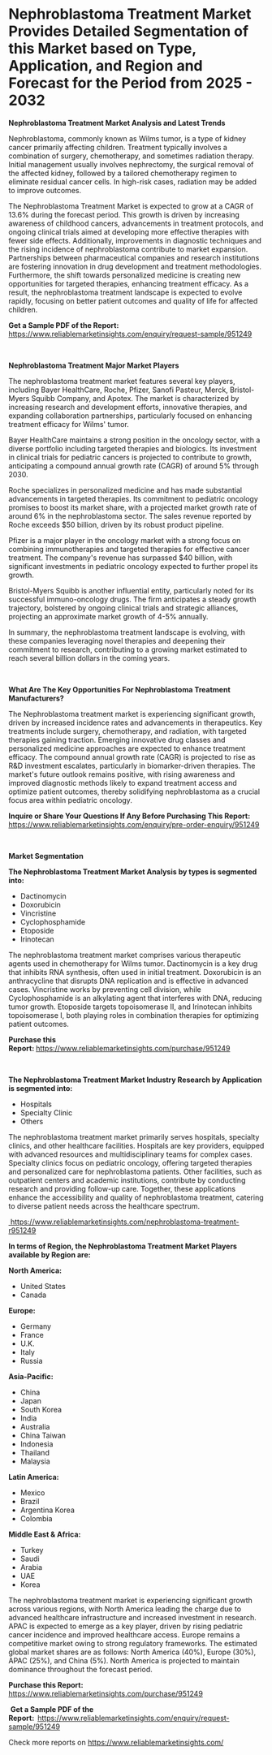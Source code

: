 <p><h1>Nephroblastoma Treatment Market Provides Detailed Segmentation of this Market based on Type, Application, and Region and Forecast for the Period from 2025 - 2032</h1></p><p><strong>Nephroblastoma Treatment Market Analysis and Latest Trends</strong></p>
<p><p>Nephroblastoma, commonly known as Wilms tumor, is a type of kidney cancer primarily affecting children. Treatment typically involves a combination of surgery, chemotherapy, and sometimes radiation therapy. Initial management usually involves nephrectomy, the surgical removal of the affected kidney, followed by a tailored chemotherapy regimen to eliminate residual cancer cells. In high-risk cases, radiation may be added to improve outcomes.</p><p>The Nephroblastoma Treatment Market is expected to grow at a CAGR of 13.6% during the forecast period. This growth is driven by increasing awareness of childhood cancers, advancements in treatment protocols, and ongoing clinical trials aimed at developing more effective therapies with fewer side effects. Additionally, improvements in diagnostic techniques and the rising incidence of nephroblastoma contribute to market expansion. Partnerships between pharmaceutical companies and research institutions are fostering innovation in drug development and treatment methodologies. Furthermore, the shift towards personalized medicine is creating new opportunities for targeted therapies, enhancing treatment efficacy. As a result, the nephroblastoma treatment landscape is expected to evolve rapidly, focusing on better patient outcomes and quality of life for affected children.</p></p>
<p><strong>Get a Sample PDF of the Report:&nbsp;</strong> <a href="https://www.reliablemarketinsights.com/enquiry/request-sample/951249?utm_campaign=1558&utm_medium=2&utm_source=Github&utm_content=ia&utm_term=06032025&utm_id=nephroblastoma-treatment">https://www.reliablemarketinsights.com/enquiry/request-sample/951249</a></p>
<p>&nbsp;</p>
<p><strong>Nephroblastoma Treatment Major Market Players</strong></p>
<p><p>The nephroblastoma treatment market features several key players, including Bayer HealthCare, Roche, Pfizer, Sanofi Pasteur, Merck, Bristol-Myers Squibb Company, and Apotex. The market is characterized by increasing research and development efforts, innovative therapies, and expanding collaboration partnerships, particularly focused on enhancing treatment efficacy for Wilms' tumor.</p><p>Bayer HealthCare maintains a strong position in the oncology sector, with a diverse portfolio including targeted therapies and biologics. Its investment in clinical trials for pediatric cancers is projected to contribute to growth, anticipating a compound annual growth rate (CAGR) of around 5% through 2030.</p><p>Roche specializes in personalized medicine and has made substantial advancements in targeted therapies. Its commitment to pediatric oncology promises to boost its market share, with a projected market growth rate of around 6% in the nephroblastoma sector. The sales revenue reported by Roche exceeds $50 billion, driven by its robust product pipeline.</p><p>Pfizer is a major player in the oncology market with a strong focus on combining immunotherapies and targeted therapies for effective cancer treatment. The company's revenue has surpassed $40 billion, with significant investments in pediatric oncology expected to further propel its growth.</p><p>Bristol-Myers Squibb is another influential entity, particularly noted for its successful immuno-oncology drugs. The firm anticipates a steady growth trajectory, bolstered by ongoing clinical trials and strategic alliances, projecting an approximate market growth of 4-5% annually.</p><p>In summary, the nephroblastoma treatment landscape is evolving, with these companies leveraging novel therapies and deepening their commitment to research, contributing to a growing market estimated to reach several billion dollars in the coming years.</p></p>
<p>&nbsp;</p>
<p><strong>What Are The Key Opportunities For Nephroblastoma Treatment Manufacturers?</strong></p>
<p><p>The Nephroblastoma treatment market is experiencing significant growth, driven by increased incidence rates and advancements in therapeutics. Key treatments include surgery, chemotherapy, and radiation, with targeted therapies gaining traction. Emerging innovative drug classes and personalized medicine approaches are expected to enhance treatment efficacy. The compound annual growth rate (CAGR) is projected to rise as R&D investment escalates, particularly in biomarker-driven therapies. The market's future outlook remains positive, with rising awareness and improved diagnostic methods likely to expand treatment access and optimize patient outcomes, thereby solidifying nephroblastoma as a crucial focus area within pediatric oncology.</p></p>
<p><strong>Inquire or Share Your Questions If Any Before Purchasing This Report:</strong> <a href="https://www.reliablemarketinsights.com/enquiry/pre-order-enquiry/951249?utm_campaign=1558&utm_medium=2&utm_source=Github&utm_content=ia&utm_term=06032025&utm_id=nephroblastoma-treatment">https://www.reliablemarketinsights.com/enquiry/pre-order-enquiry/951249</a></p>
<p>&nbsp;</p>
<p><strong>Market Segmentation</strong></p>
<p><strong>The Nephroblastoma Treatment Market Analysis by types is segmented into:</strong></p>
<p><ul><li>Dactinomycin</li><li>Doxorubicin</li><li>Vincristine</li><li>Cyclophosphamide</li><li>Etoposide</li><li>Irinotecan</li></ul></p>
<p><p>The nephroblastoma treatment market comprises various therapeutic agents used in chemotherapy for Wilms tumor. Dactinomycin is a key drug that inhibits RNA synthesis, often used in initial treatment. Doxorubicin is an anthracycline that disrupts DNA replication and is effective in advanced cases. Vincristine works by preventing cell division, while Cyclophosphamide is an alkylating agent that interferes with DNA, reducing tumor growth. Etoposide targets topoisomerase II, and Irinotecan inhibits topoisomerase I, both playing roles in combination therapies for optimizing patient outcomes.</p></p>
<p><strong>Purchase this Report:&nbsp;</strong><a href="https://www.reliablemarketinsights.com/purchase/951249?utm_campaign=1558&utm_medium=2&utm_source=Github&utm_content=ia&utm_term=06032025&utm_id=nephroblastoma-treatment">https://www.reliablemarketinsights.com/purchase/951249</a></p>
<p>&nbsp;</p>
<p><strong>The Nephroblastoma Treatment Market Industry Research by Application is segmented into:</strong></p>
<p><ul><li>Hospitals</li><li>Specialty Clinic</li><li>Others</li></ul></p>
<p><p>The nephroblastoma treatment market primarily serves hospitals, specialty clinics, and other healthcare facilities. Hospitals are key providers, equipped with advanced resources and multidisciplinary teams for complex cases. Specialty clinics focus on pediatric oncology, offering targeted therapies and personalized care for nephroblastoma patients. Other facilities, such as outpatient centers and academic institutions, contribute by conducting research and providing follow-up care. Together, these applications enhance the accessibility and quality of nephroblastoma treatment, catering to diverse patient needs across the healthcare spectrum.</p></p>
<p><a href="https://www.reliablemarketinsights.com/nephroblastoma-treatment-r951249?utm_campaign=1558&utm_medium=2&utm_source=Github&utm_content=ia&utm_term=06032025&utm_id=nephroblastoma-treatment">&nbsp;https://www.reliablemarketinsights.com/nephroblastoma-treatment-r951249</a></p>
<p><strong>In terms of Region, the Nephroblastoma Treatment Market Players available by Region are:</strong></p>
<p>
    <p> <strong> North America: </strong>
        <ul>
            <li>United States</li>
            <li>Canada</li>
        </ul>
        </p> 
    <p> <strong> Europe: </strong>
        <ul>
            <li>Germany</li>
            <li>France</li>
            <li>U.K.</li>
            <li>Italy</li>
            <li>Russia</li>
        </ul>
        </p> 
    <p> <strong> Asia-Pacific: </strong>
        <ul>
            <li>China</li>
            <li>Japan</li>
            <li>South Korea</li>
            <li>India</li>
            <li>Australia</li>
            <li>China Taiwan</li>
            <li>Indonesia</li>
            <li>Thailand</li>
            <li>Malaysia</li>
        </ul>
        </p> 
    <p> <strong> Latin America: </strong>
        <ul>
            <li>Mexico</li>
            <li>Brazil</li>
            <li>Argentina Korea</li>
            <li>Colombia</li>
        </ul>
        </p> 
    <p> <strong> Middle East & Africa: </strong>
        <ul>
            <li>Turkey</li>
            <li>Saudi</li>
            <li>Arabia</li>
            <li>UAE</li>
            <li>Korea</li>
        </ul>
    </p>
    </p>
<p><p>The nephroblastoma treatment market is experiencing significant growth across various regions, with North America leading the charge due to advanced healthcare infrastructure and increased investment in research. APAC is expected to emerge as a key player, driven by rising pediatric cancer incidence and improved healthcare access. Europe remains a competitive market owing to strong regulatory frameworks. The estimated global market shares are as follows: North America (40%), Europe (30%), APAC (25%), and China (5%). North America is projected to maintain dominance throughout the forecast period.</p></p>
<p><strong>Purchase this Report: </strong><a href="https://www.reliablemarketinsights.com/purchase/951249?utm_campaign=1558&utm_medium=2&utm_source=Github&utm_content=ia&utm_term=06032025&utm_id=nephroblastoma-treatment">https://www.reliablemarketinsights.com/purchase/951249</a></p>
<p>&nbsp;<strong>Get a Sample PDF of the Report:&nbsp;&nbsp;</strong><a href="https://www.reliablemarketinsights.com/enquiry/request-sample/951249?utm_campaign=1558&utm_medium=2&utm_source=Github&utm_content=ia&utm_term=06032025&utm_id=nephroblastoma-treatment">https://www.reliablemarketinsights.com/enquiry/request-sample/951249</a></p>
<p><strong></strong></p>
<p>Check more reports on <a href="https://www.reliablemarketinsights.com/?utm_campaign=1558&utm_medium=2&utm_source=Github&utm_content=ia&utm_term=06032025&utm_id=nephroblastoma-treatment">https://www.reliablemarketinsights.com/</a></p>
